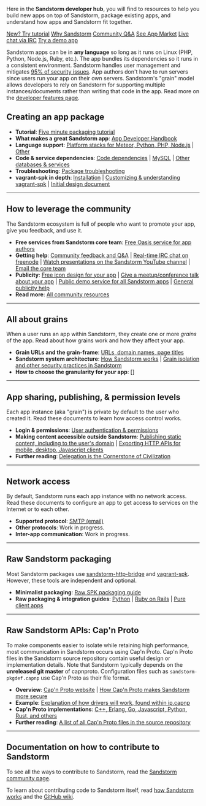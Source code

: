 Here in the **Sandstorm developer hub**, you will find to resources to help you build new
apps on top of Sandstorm, package existing apps, and understand how apps and Sandstorm fit together.

<div class="developer-next-steps">
<a class="next-step tutorial" href="../vagrant-spk/packaging-tutorial/">New? Try tutorial</a>
<a class="next-step why" href="https://sandstorm.io/developer">Why Sandstorm</a>
<a class="next-step discussion" href="https://groups.google.com/d/forum/sandstorm-dev">Community Q&amp;A</a>
<a class="next-step app-market" href="https://apps.sandstorm.io/">See App Market</a>
<a class="next-step live-chat" href="https://kiwiirc.com/client/irc.freenode.net/?channel=#sandstorm">Live chat via IRC</a>
<a class="next-step demo-app" href="https://apps.sandstorm.io/app/0dp7n6ehj8r5ttfc0fj0au6gxkuy1nhw2kx70wussfa1mqj8tf80">Try a demo app</a>
</div>
<!-- <div class="next-step">Sample apps in PHP, Python, Meteor</div> -->

Sandstorm apps can be in **any language** so long as it runs on Linux (PHP, Python, Node.js, Ruby,
etc.). The app bundles its dependencies so it runs in a consistent environment. Sandstorm handles
user management and mitigates [95% of security issues](using/security-non-events.md). App authors
don't have to run servers since users run your app on their own servers. Sandstorm's "grain" model
allows developers to rely on Sandstorm for supporting multiple instances/documents rather than
writing that code in the app. Read more on the [developer features
page](https://sandstorm.io/developer).

## Creating an app package

- **Tutorial**: [Five minute packaging tutorial](vagrant-spk/packaging-tutorial.md)
- **What makes a great Sandstorm app**: [App Developer Handbook](developing/handbook.md)
- **Language support**: [Platform stacks for Meteor, Python, PHP, Node.js](vagrant-spk/platform-stacks.md) | [Other](vagrant-spk/platform-stacks.md#diy-platform-stack)
- **Code & service dependencies**: [Code dependencies](vagrant-spk/code-dependencies.md) | [MySQL](vagrant-spk/services.md#mysql) | [Other databases & services](vagrant-spk/services.md#other-services)
- **Troubleshooting**: [Package troubleshooting](developing/troubleshooting.md)
- **vagrant-spk in depth**: [Installation](vagrant-spk/installation.md) | [Customizing & understanding vagrant-spk](vagrant-spk/customizing.md) | [Initial design document](vagrant-spk/design.md)

<!--

Not written yet:

- **File storage & URLs**:  [Filesystem layout & permissions](developing/filesystem-layout.md) | [Static resources like CSS/JS]()

- **SPK files**: [Publishing to the app list](packaging/app-list.md) | [SPK file size](packaging/file-size.md)

-->

---

## How to leverage the community

The Sandstorm ecosystem is full of people who want to promote your app, give you feedback, and use
it.

- **Free services from Sandstorm core team**: [Free Oasis service for app authors](https://sandstorm.io/news/2016-02-05-app-author-publicity-oasis)
- **Getting help**: [Community feedback and Q&A](https://groups.google.com/d/forum/sandstorm-dev) | [Real-time IRC chat on freenode](https://kiwiirc.com/client/irc.freenode.net/?channel=#sandstorm) | [Watch presentations on the Sandstorm YouTube channel](https://www.youtube.com/channel/UC8xKZRW86Fa9W00uAppBXXg) | [Email the core team](mailto:community@sandstorm.io)
- **Publicity**: [Free icon design for your app](https://sandstorm.io/news/2015-11-10-icons-spks-for-everyone) | [Give a meetup/conference talk about your app](https://sandstorm.io/news/2015-12-17-community-talks) | [Public demo service for all Sandstorm apps](https://sandstorm.io/news/2015-02-06-app-demo) | [General publicity help](https://sandstorm.io/news/2016-02-05-app-author-publicity-oasis)
- **Read more**: [All community resources](https://sandstorm.io/community)

---

## All about grains

When a user runs an app within Sandstorm, they create one or more _grains_ of the app.
Read about how grains work and how they affect your app.

- **Grain URLs and the grain-frame**: [URLs, domain names, page titles](developing/path.md)
- **Sandstorm system architecture**: [How Sandstorm works](using/how-it-works.md) | [Grain isolation and other security practices in Sandstorm](using/security-practices.md)
- **How to choose the granularity for your app**: []

---

## App sharing, publishing, & permission levels

Each app instance (aka "grain") is private by default to the user who
created it. Read these documents to learn how access control works.

- **Login & permissions**: [User authentication & permissions](developing/auth.md)
- **Making content accessible outside Sandstorm**: [Publishing static content, including to the user's domain](developing/web-publishing.md) | [Exporting HTTP APIs for mobile, desktop, Javascript clients](developing/http-apis.md)
- **Further reading**: [Delegation is the Cornerstone of Civilization](https://blog.sandstorm.io/news/2015-05-05-delegation-is-the-cornerstone-of-civilization.html)

---

## Network access

By default, Sandstorm runs each app instance with no network
access. Read these documents to configure an app to get access to
services on the Internet or to each other.

- **Supported protocol**: [SMTP (email)](developing/email-from-apps.md)
- **Other protocols**: Work in progress.
- **Inter-app communication**: Work in progress.

---

## Raw Sandstorm packaging

Most Sandstorm packages use [sandstorm-http-bridge](using/how-it-works.md) and
[vagrant-spk](vagrant-spk/customizing.md). However, these tools are independent
and optional.

- **Minimalist packaging**: [Raw SPK packaging guide](developing/raw-packaging-guide.md)
- **Raw packaging & integration guides**: [Python](developing/raw-python.md) | [Ruby on Rails](developing/raw-ruby-on-rails.md) | [Pure client apps](developing/raw-pure-client-apps.md)

---

## Raw Sandstorm APIs: Cap'n Proto

To make components easier to isolate while retaining high performance, most communication in
Sandstorm occurs using Cap'n Proto. Cap'n Proto files in the Sandstorm source repository contain
useful design or implementation details. Note that Sandstorm typically depends on the **unreleased
git master** of capnproto. Configuration files such as `sandstorm-pkgdef.capnp` use Cap'n Proto as
their file format.

- **Overview**: [Cap'n Proto website](https://capnproto.org/) | [How Cap'n Proto makes Sandstorm more secure](https://sandstorm.io/news/2014-12-15-capnproto-0.5)
- **Example**: [Explanation of how drivers will work, found within ip.capnp](https://github.com/sandstorm-io/sandstorm/blob/master/src/sandstorm/ip.capnp)
- **Cap'n Proto implementations**: [C++, Erlang, Go, Javascript, Python, Rust, and others](https://capnproto.org/otherlang.html)
- **Further reading**: [A list of all Cap'n Proto files in the source repository](https://github.com/sandstorm-io/sandstorm/search?l=cap%27n-proto&p=2&q=type%3Acapnp+&utf8=%E2%9C%93)

---

## Documentation on how to contribute to Sandstorm

To see all the ways to contribute to Sandstorm, read the [Sandstorm community page](https://sandstorm.io/community).

To learn about contributing code to Sandstorm itself, read [how Sandstorm works](using/how-it-works.md) and the [GitHub wiki](https://github.com/sandstorm-io/sandstorm/wiki).
